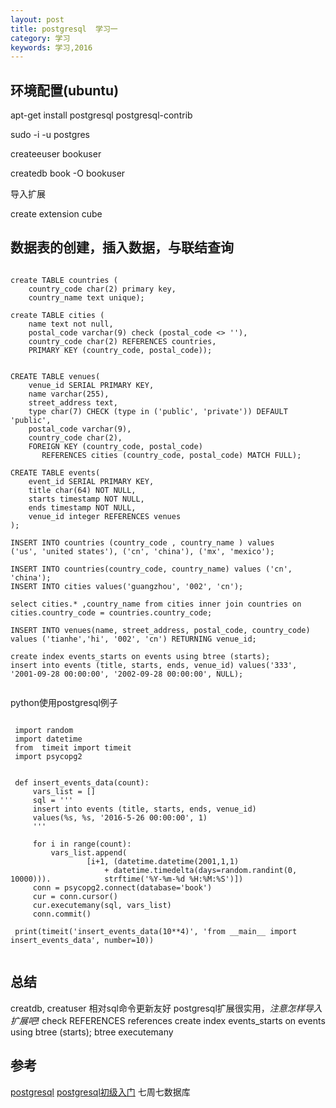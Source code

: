 ```yaml
---
layout: post
title: postgresql  学习一
category: 学习
keywords: 学习,2016
---
```



## 环境配置(ubuntu)

apt-get install postgresql postgresql-contrib

sudo -i -u postgres

createeuser bookuser

createdb book -O bookuser

导入扩展

create  extension cube


## 数据表的创建，插入数据，与联结查询

```

create TABLE countries (
    country_code char(2) primary key,
    country_name text unique);

create TABLE cities (
    name text not null,
    postal_code varchar(9) check (postal_code <> ''),
    country_code char(2) REFERENCES countries,
    PRIMARY KEY (country_code, postal_code));


CREATE TABLE venues(
    venue_id SERIAL PRIMARY KEY,
    name varchar(255),
    street_address text,
    type char(7) CHECK (type in ('public', 'private')) DEFAULT 'public',
    postal_code varchar(9),
    country_code char(2),
    FOREIGN KEY (country_code, postal_code)
       REFERENCES cities (country_code, postal_code) MATCH FULL);

CREATE TABLE events(
    event_id SERIAL PRIMARY KEY,
    title char(64) NOT NULL,
    starts timestamp NOT NULL,
    ends timestamp NOT NULL,
    venue_id integer REFERENCES venues 
);

INSERT INTO countries (country_code , country_name ) values 
('us', 'united states'), ('cn', 'china'), ('mx', 'mexico');

INSERT INTO countries(country_code, country_name) values ('cn', 'china'); 
INSERT INTO cities values('guangzhou', '002', 'cn');

select cities.* ,country_name from cities inner join countries on cities.country_code = countries.country_code;

INSERT INTO venues(name, street_address, postal_code, country_code)
values ('tianhe','hi', '002', 'cn') RETURNING venue_id;

create index events_starts on events using btree (starts);
insert into events (title, starts, ends, venue_id) values('333', '2001-09-28 00:00:00', '2002-09-28 00:00:00', NULL);


```

python使用postgresql例子

```

 import random
 import datetime
 from  timeit import timeit
 import psycopg2
 
 
 def insert_events_data(count):
     vars_list = []
     sql = '''
     insert into events (title, starts, ends, venue_id)
     values(%s, %s, '2016-5-26 00:00:00', 1)
     '''
 
     for i in range(count):
         vars_list.append(
                 [i+1, (datetime.datetime(2001,1,1)
                     + datetime.timedelta(days=random.randint(0, 10000))).            strftime('%Y-%m-%d %H:%M:%S')])
     conn = psycopg2.connect(database='book')
     cur = conn.cursor()
     cur.executemany(sql, vars_list)
     conn.commit()
 
 print(timeit('insert_events_data(10**4)', 'from __main__ import                      insert_events_data', number=10))


```


## 总结
creatdb, creatuser 相对sql命令更新友好
postgresql扩展很实用，*注意怎样导入扩展吧!*
check REFERENCES references
create index events_starts on events using btree (starts);
btree
executemany 

## 参考

[postgresql](https://help.ubuntu.com/community/PostgreSQL)
[postgresql初级入门](http://www.ruanyifeng.com/blog/2013/12/getting_started_with_postgresql.html)
七周七数据库
